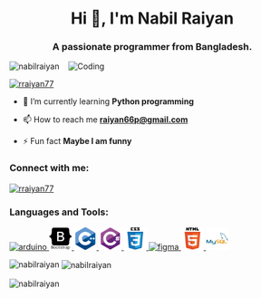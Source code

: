 <h1 align="center">Hi 👋, I'm Nabil Raiyan</h1>
<h3 align="center">A passionate programmer from Bangladesh.</h3>
<img align="right" alt="Coding" width="400" src="https://www.lambdatest.com/resources/images/news24.gif"

<p align="left"> <img src="https://komarev.com/ghpvc/?username=nabilraiyan&label=Profile%20views&color=0e75b6&style=flat" alt="nabilraiyan" /> </p>

<p align="left"> <a href="https://twitter.com/rraiyan77" target="blank"><img src="https://img.shields.io/twitter/follow/rraiyan77?logo=twitter&style=for-the-badge" alt="rraiyan77" /></a> </p>

- 🌱 I’m currently learning **Python programming**

- 📫 How to reach me **raiyan66p@gmail.com**

- ⚡ Fun fact **Maybe I am funny**

<h3 align="left">Connect with me:</h3>
<p align="left">
<a href="[raiyanALsultan](https://twitter.com/raiyanALsultan)" target="blank"><img align="center" src="https://raw.githubusercontent.com/rahuldkjain/github-profile-readme-generator/master/src/images/icons/Social/twitter.svg" alt="rraiyan77" height="30" width="40" /></a>
</p>

<h3 align="left">Languages and Tools:</h3>
<p align="left"> <a href="https://www.arduino.cc/" target="_blank" rel="noreferrer"> <img src="https://cdn.worldvectorlogo.com/logos/arduino-1.svg" alt="arduino" width="40" height="40"/> </a> <a href="https://getbootstrap.com" target="_blank" rel="noreferrer"> <img src="https://raw.githubusercontent.com/devicons/devicon/master/icons/bootstrap/bootstrap-plain-wordmark.svg" alt="bootstrap" width="40" height="40"/> </a> <a href="https://www.w3schools.com/cpp/" target="_blank" rel="noreferrer"> <img src="https://raw.githubusercontent.com/devicons/devicon/master/icons/cplusplus/cplusplus-original.svg" alt="cplusplus" width="40" height="40"/> </a> <a href="https://www.w3schools.com/cs/" target="_blank" rel="noreferrer"> <img src="https://raw.githubusercontent.com/devicons/devicon/master/icons/csharp/csharp-original.svg" alt="csharp" width="40" height="40"/> </a> <a href="https://www.w3schools.com/css/" target="_blank" rel="noreferrer"> <img src="https://raw.githubusercontent.com/devicons/devicon/master/icons/css3/css3-original-wordmark.svg" alt="css3" width="40" height="40"/> </a> <a href="https://www.figma.com/" target="_blank" rel="noreferrer"> <img src="https://www.vectorlogo.zone/logos/figma/figma-icon.svg" alt="figma" width="40" height="40"/> </a> <a href="https://www.w3.org/html/" target="_blank" rel="noreferrer"> <img src="https://raw.githubusercontent.com/devicons/devicon/master/icons/html5/html5-original-wordmark.svg" alt="html5" width="40" height="40"/> </a> <a href="https://www.mysql.com/" target="_blank" rel="noreferrer"> <img src="https://raw.githubusercontent.com/devicons/devicon/master/icons/mysql/mysql-original-wordmark.svg" alt="mysql" width="40" height="40"/> </a> </p>

<p><img align="left" src="https://github-readme-stats.vercel.app/api/top-langs?username=nabilraiyan&show_icons=true&locale=en&layout=compact" alt="nabilraiyan" /></p>

<p>&nbsp;<img align="center" src="https://github-readme-stats.vercel.app/api?username=nabilraiyan&show_icons=true&locale=en" alt="nabilraiyan" /></p>

<p><img align="center" src="https://github-readme-streak-stats.herokuapp.com/?user=nabilraiyan&" alt="nabilraiyan" /></p>
